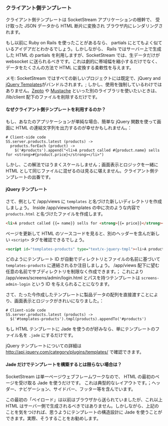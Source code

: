 <!--
### Client-side Templates
-->

### クライアント側テンプレート

<!--
Client-side templates are a vital part of any SocketStream application. They are used to transform incoming JSON data into chunks of HTML to be rendered in the browser.
-->

クライアント側テンプレートは SocketStream アプリケーションの根幹で、
受け取った JSON データから HTML 断片に変換され
ブラウザ内にレンダリングされます。

<!--
If you've used Ruby on Rails before you'll find the idea very similar to partials; however, whereas Rails uses partials to generate HTML on the server, in SocketStream only raw data should be sent over the websocket. This not only dramatically reduces bandwidth, but also gives you flexibility to transform the data into HTML in a number of ways.
-->

もし以前に Ruby on Rails を使ったことがあるなら、 partials にとてもよく似ているアイデアだとわかるでしょう。しかしながら、 Rails ではサーバー上で生成した HTML の partials を利用しますが、SocketStream では、生データだけが websocket に送られるべきです。これは劇的に帯域幅を縮小するだけでなく、データをたくさんの方法で HTML に変換する柔軟性を与えます。 

<!--
Note: SocketStream bundles jQuery and [jQuery Templates](http://api.jquery.com/category/plugins/templates) with every new project by default; however you are not forced to use either. Just delete the bundled files in /lib/client if you wish to use different libraries such as [Zepto](http://zeptojs.com) or [Mustache](https://github.com/janl/mustache.js).
-->

メモ: SocketStream ではすべての新しいプロジェクトには既定で、jQuery and [jQuery Templates](http://api.jquery.com/category/plugins/templates)がバンドルされます。; しかし、使用を強制しているわけではありません。[Zepto](http://zeptojs.com) や [Mustache](https://github.com/janl/mustache.js) といった別のライブラリを使いたいときは、 /lib/client 配下のファイルを削除するだけです。

<!--
#### Why use client-side templates?
-->
#### なぜクライアント側テンプレートを利用するのか？


<!--
If your app is really simple, you may be happy concatenating strings of HTML together and outputting them on screen using simple jQuery functions:

``` coffee-script
# Client-side code
SS.server.products.latest (products) ->
  products.forEach (product) ->
    $('#products').append("<li>A product called #{product.name} sells for <strong>#{product.price}</strong></li>")
```
-->

もし、あなたのアプリケーションが単純な場合、簡単な jQuery 関数を使って画面に HTML の連結文字列を出力するのが幸せかもしれません。：

``` coffee-script
# Client-side code
SS.server.products.latest (products) ->
  products.forEach (product) ->
    $('#products').append("<li>A product called #{product.name} sells for <strong>#{product.price}</strong></li>")
```

<!--
However, this solution doesn't scale well; plus mixing display logic and HTML together in the same file is messy. Enter client-side templates.
-->

しかし、この解法ではうまくスケールしません；画面表示とロジックを一緒に HTML として同じファイルに混ぜるのは見るに堪えません。クライアント側テンプレートの出番です。

<!--
#### jQuery Templates
-->

#### jQuery テンプレート

<!--
To cleanup the example above let's make a new directory in /app/views called `templates`. Inside /app/views/templates create a file called `products.html` containing the following:

``` html
<li>A product called {{= name}} sells for <strong>{{= price}}</strong></li>
```
-->

さて、例として /app/views に `templates` と名づけた新しいディレクトリを作成しましょう。 Inside /app/views/templates の中に次のような内容で `products.html` と名づけたファイルを作成します。

``` html
<li>A product called {{= name}} sells for <strong>{{= price}}</strong></li>
```

<!--
If you refresh the page and view the HTML source code you'll see a new `<script>` tag included with the other headers:

``` html
<script id="templates-products" type="text/x-jquery-tmpl"><li>A product called {{= name}} sells for <strong>{{= price}}</strong></li></script>
```
-->

ページを更新して HTML のソースコードを見ると、別のヘッダーを含んだ新しい `<script>` タグを確認できるでしょう。

``` html
<script id="templates-products" type="text/x-jquery-tmpl"><li>A product called {{= name}} sells for <strong>{{= price}}</strong></li></script>
```

<!--
Note how the template ID has been automatically concatenated into `templates-products` based upon the name of the directory and file. You may create unlimited sub-directories of /app/views with any name you wish; hence a template with a path of /app/views/screens/admin/login.html would be given an ID of `screens-admin-login`.

Now we can clean up our display logic by passing the array of product data directly into the template we've just created:

``` coffee-script
# Client-side code
SS.server.products.latest (products) ->
  $('#templates-products').tmpl(products).appendTo('#products')
```
-->

どのようにテンプレート ID が自動でディレクトリとファイルの名前に基づいて `templates-products` に連結されるか注目しましょう。 /app/views 配下に望む任意の名前でサブディレクトリを制限なく作成できます。； これにより /app/views/screens/admin/login.html とパスを持つテンプレートは `screens-admin-login` という ID を与えられることになります。

さて、たった今作成したテンプレートに製品データの配列を直接渡すことにより、画面表示とロジックがきれいになりました。：

``` coffee-script
# Client-side code
SS.server.products.latest (products) ->
  $('#templates-products').tmpl(products).appendTo('#products')
```

<!--
If you prefer, you may also use Jade to construct your HTML templates, simply name your template files `.jade`
-->

もし HTML テンプレートに Jade を使うのが好みなら、単にテンプレートのファイル名を `.jade` にするだけです。

<!--
Learn more about jQuery templates at http://api.jquery.com/category/plugins/templates/
-->

jQuery テンプレートについての詳細は http://api.jquery.com/category/plugins/templates/ で確認できます。

<!--
#### Why not do all templating with Jade?
-->

#### Jade だけでテンプレートを構築するとは限らない場合は？

<!--
Because SocketStream is a single-page web framework which only uses Jade to serve the initial page of HTML. This is typically the layout; containing a header, navigation, sidebar, footer etc.
-->

SocketStream は単一ページウェブフレームワークなので、 HTML の最初のページを受け取る Jade を使うだけです。 これは典型的なレイアウトです。；ヘッダー、ナビゲーション、サイドバー、フッター等を含んでいます。

<!--
Once this initial 'payload' has been sent to the browser, no more HTML should ever be generated on the server. However, as you will note above, you may still use Jade to design the structure of your templates if you wish. In fact, we recommend you do.
-->

この最初の「ペイロード」は以前はブラウザから送られていましたが、これ以上 HTML はサーバー側で生成されるべきではありません。しかしながら、上記のことを気をつければ、思うようにテンプレートの構造設計に Jade を使うことができます。実際、そうすることをお勧めします。

